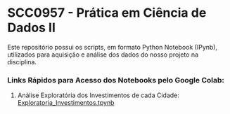 # SCC0957 - Prática em Ciência de Dados II

Este repositório possui os scripts, em formato Python Notebook (IPynb), utilizados para aquisição e análise dos dados do nosso projeto na disciplina.

### Links Rápidos para Acesso dos Notebooks pelo Google Colab:
1. Análise Exploratória dos Investimentos de cada Cidade: [Exploratoria_Investimentos.tpynb](https://colab.research.google.com/github/Rafaelsoz/Pratica-Ciencia-Dados-II/blob/main/Exploratoria_Investimentos.ipynb)
